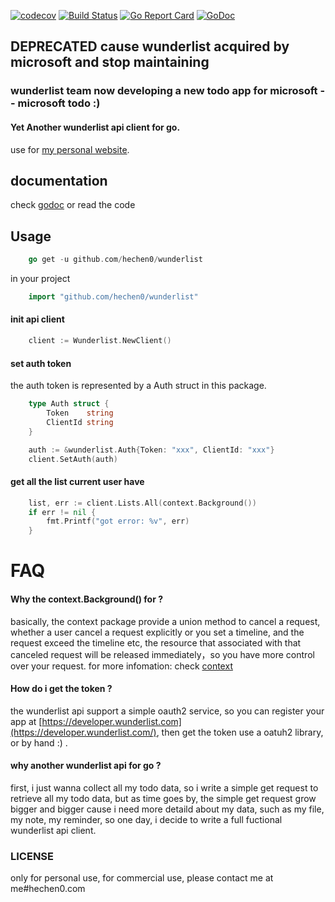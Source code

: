 [![codecov](https://codecov.io/gh/hechen0/wunderlist/branch/master/graph/badge.svg)](https://codecov.io/gh/hechen0/wunderlist)
[![Build Status](https://travis-ci.org/hechen0/wunderlist.svg?branch=master)](https://travis-ci.org/hechen0/wunderlist)
[![Go Report Card](https://goreportcard.com/badge/github.com/hechen0/wunderlist)](https://goreportcard.com/report/github.com/hechen0/wunderlist)
[![GoDoc](https://godoc.org/github.com/hechen0/wunderlist?status.svg)](https://godoc.org/github.com/hechen0/wunderlist)
## DEPRECATED cause wunderlist acquired by microsoft and stop maintaining
### wunderlist team now developing a new todo app for microsoft -- microsoft todo :)
#### Yet Another wunderlist api client for go.

use for [my personal website](https://hechen0.com).

## documentation

check [godoc](http://godoc.org/github.com/hechen0/wunderlist)
or read the code

## Usage

```go
    go get -u github.com/hechen0/wunderlist
```

in your project

```go
    import "github.com/hechen0/wunderlist"
```


#### init api client

```go
    client := Wunderlist.NewClient()
```

#### set auth token

the auth token is represented by a Auth struct in this package.

```go
    type Auth struct {
    	Token    string
    	ClientId string
    }
```

```go
    auth := &wunderlist.Auth{Token: "xxx", ClientId: "xxx"}
    client.SetAuth(auth)
```

#### get all the list current user have
```go
    list, err := client.Lists.All(context.Background())
    if err != nil {
        fmt.Printf("got error: %v", err)
    }
```

# FAQ
#### Why the context.Background() for ?

basically, the context package provide a union method to cancel a request,
whether a user cancel a request explicitly or you set a timeline, and the
request exceed the timeline etc, the resource that associated with that
canceled request will be released immediately，so you have more control
over your request. for more infomation: check [context](https://golang.org/pkg/context/)

#### How do i get the token ?

the wunderlist api support a simple oauth2 service, so you can register
your app at [https://developer.wunderlist.com](https://developer.wunderlist.com/),
then get the token use a oatuh2 library, or by hand :) .

#### why another wunderlist api for go ?

first, i just wanna collect all my todo data, so i write a simple get
request to retrieve all my todo data, but as time goes by, the simple get
request grow bigger and bigger cause i need more detaild about my data, such
as my file, my note, my reminder, so one day, i decide to write a full
fuctional wunderlist api client.

### LICENSE

only for personal use, for commercial use, please contact me at me#hechen0.com
